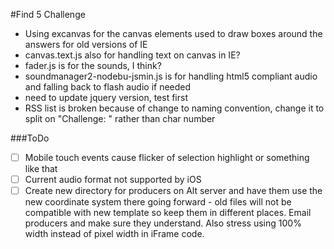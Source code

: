 #Find 5 Challenge
- Using excanvas for the canvas elements used to draw boxes around the answers for old versions of IE
- canvas.text.js also for handling text on canvas in IE?
- fader.js is for the sounds, I think?
- soundmanager2-nodebu-jsmin.js is for handling html5 compliant audio and falling back to flash audio if needed
- need to update jquery version, test first
- RSS list is broken because of change to naming convention, change it to split on "Challenge: " rather than char number

###ToDo
- [ ] Mobile touch events cause flicker of selection highlight or something like that
- [ ] Current audio format not supported by iOS
- [ ] Create new directory for producers on Alt server and have them use the new coordinate system there going forward - old files will not be compatible with new template so keep them in different places. Email producers and make sure they understand. Also stress using 100% width instead of pixel width in iFrame code.
